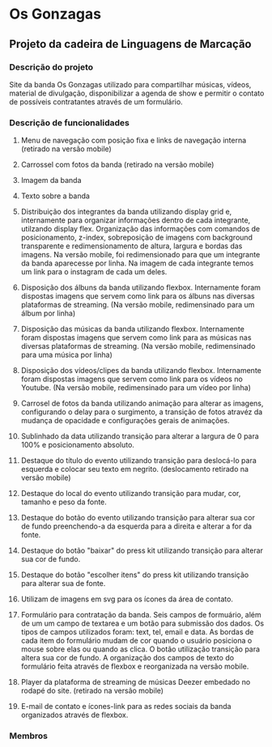 # Os Gonzagas
## Projeto da cadeira de Linguagens de Marcação 

### Descrição do projeto 

Site da banda Os Gonzagas utilizado para compartilhar músicas, vídeos, material de divulgação, disponibilizar a agenda de show e permitir o contato de possíveis contratantes através de um formulário.

### Descrição de funcionalidades

1. Menu de navegação com posição fixa e links de navegação interna (retirado na versão mobile)

2. Carrossel com fotos da banda (retirado na versão mobile)

3. Imagem da banda

4. Texto sobre a banda

5. Distribuição dos integrantes da banda utilizando display grid e, internamente para organizar informações dentro de cada integrante, utilzando display flex. Organização das informações com comandos de posicionamento, z-index, sobreposição de imagens com background transparente e redimensionamento de altura, largura e bordas das imagens. Na versão mobile, foi redimensionado para que um integrante da banda aparecesse por linha. Na imagem de cada integrante temos um link para o instagram de cada um deles.

6. Disposição dos álbuns da banda utilizando flexbox. Internamente foram dispostas imagens que servem como link para os álbuns nas diversas plataformas de streaming. (Na versão mobile, redimensinado para um álbum por linha)

7. Disposição das músicas da banda utilizando flexbox. Internamente foram dispostas imagens que servem como link para as músicas nas diversas plataformas de streaming. (Na versão mobile, redimensinado para uma música por linha)

8. Disposição dos vídeos/clipes da banda utilizando flexbox. Internamente foram dispostas imagens que servem como link para os vídeos no Youtube. (Na versão mobile, redimensinado para um vídeo por linha)

9. Carrosel de fotos da banda utilizando animação para alterar as imagens, configurando o delay para o surgimento, a transição de fotos atravéz da mudança de opacidade e configurações gerais de animações.

10. Sublinhado da data utilizando transição para alterar a largura de 0 para 100% e posicionamento absoluto.

11. Destaque do título do evento utilizando transição para deslocá-lo para esquerda e colocar seu texto em negrito. (deslocamento retirado na versão mobile)

12. Destaque do local do evento utilizando transição para mudar, cor, tamanho e peso da fonte.

13. Destaque do botão do evento utilizando transição para alterar sua cor de fundo preenchendo-a da esquerda para a direita e alterar a for da fonte.

14. Destaque do botão "baixar" do press kit utilizando transição para alterar sua cor de fundo.

15. Destaque do botão "escolher itens" do press kit utilizando transição para alterar sua de fonte.

16. Utilizam de imagens em svg para os ícones da área de contato.

17. Formulário para contratação da banda. Seis campos de formuário, além de um um campo de textarea e um botão para submissão dos dados. Os tipos de campos utilizados foram: text, tel, email e data. As bordas de cada item do formulário mudam de cor quando o usuário posiciona o mouse sobre elas ou quando as clica. O botão utilização transição para altera sua cor de fundo. A organização dos campos de texto do formulário feita através de flexbox e reorganizada na versão mobile.

18. Player da plataforma de streaming de músicas Deezer embedado no rodapé do site. (retirado na versão mobile)

19. E-mail de contato e ícones-link para as redes sociais da banda organizados através de flexbox.


### Membros
